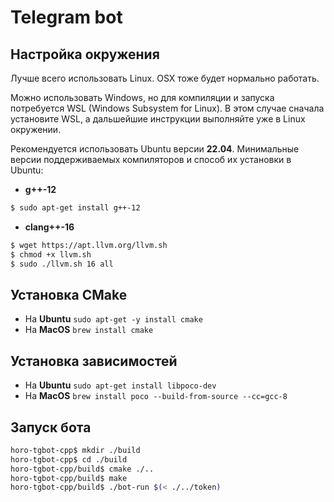 # Telegram bot

<!-- TODO: Описание бота -->

## Настройка окружения

Лучше всего использовать Linux. OSX тоже будет нормально работать.

Можно использовать Windows, но для компиляции и запуска потребуется WSL (Windows Subsystem for Linux). В этом случае сначала установите WSL, а дальшейшие инструкции выполняйте уже в Linux окружении.

Рекомендуется использовать Ubuntu версии **22.04**. Минимальные версии поддерживаемых компиляторов и способ их установки в Ubuntu:

- **g++-12**
```bash
$ sudo apt-get install g++-12
```
- **clang++-16**
```bash
$ wget https://apt.llvm.org/llvm.sh
$ chmod +x llvm.sh
$ sudo ./llvm.sh 16 all
```

## Установка CMake

* На **Ubuntu** `sudo apt-get -y install cmake`
* На **MacOS** `brew install cmake`

## Установка зависимостей

 * На **Ubuntu** `sudo apt-get install libpoco-dev`
 * На **MacOS** `brew install poco --build-from-source --cc=gcc-8`

 ## Запуск бота

 ```bash
horo-tgbot-cpp$ mkdir ./build
horo-tgbot-cpp$ cd ./build
horo-tgbot-cpp/build$ cmake ./..
horo-tgbot-cpp/build$ make
horo-tgbot-cpp/build$ ./bot-run $(< ./../token)
 ```
